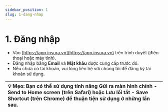 ```yaml
---
sidebar_position: 1
slug: 1-dang-nhap
---
```


# 1. Đăng nhập

* Vào [https://app.insura.vn](https://app.insura.vn) trên trình duyệt (điện thoại hoặc máy tính).
* Đăng nhập bằng **Email** và **Mật khẩu** được cung cấp trước đó.
* Nếu chưa có tài khoản, vui lòng liên hệ với chúng tôi để đăng ký tài khoản sử dụng.

| 💡 Mẹo: Bạn có thể sử dụng tính năng Gửi ra màn hình chính \- Send to Home screen (trên Safari) hoặc Lưu lối tắt \- Save Shortcut (trên Chrome) để thuận tiện sử dụng ở những lần sau. |
| :---- |